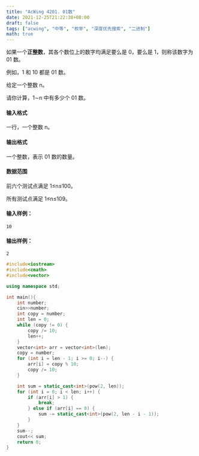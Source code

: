 ```yaml
---
title: "AcWing 4201. 01数"
date: 2021-12-25T21:22:38+08:00
draft: false
tags: ["acwing", "中等", "枚举", "深度优先搜索", "二进制"]
math: true
---
```


如果一个**正整数**，其各个数位上的数字均满足要么是 0，要么是 1，则称该数字为 01 数。

例如，1 和 10 都是 01 数。

给定一个整数 n。

请你计算，1∼n 中有多少个 01 数。

<!--more-->

#### 输入格式

一行，一个整数 n。

#### 输出格式

一个整数，表示 01 数的数量。

#### 数据范围

前六个测试点满足 1≤n≤100。

所有测试点满足 1≤n≤109。

#### 输入样例：

```
10
```

#### 输出样例：

```
2
```

```cpp
#include<iostream>
#include<cmath>
#include<vector>

using namespace std;

int main(){
    int number;
    cin>>number;
    int copy = number;
    int len = 0;
    while (copy != 0) {
        copy /= 10;
        len++;
    }
    vector<int> arr = vector<int>(len);
    copy = number;
    for (int i = len - 1; i >= 0; i--) {
        arr[i] = copy % 10;
        copy /= 10;
    }

    int sum = static_cast<int>(pow(2, len));
    for (int i = 0; i < len; i++) {
        if (arr[i] > 1) {
            break;
        } else if (arr[i] == 0) {
            sum -= static_cast<int>(pow(2, len - i - 1));
        }
    }
    sum--;
    cout<< sum;
    return 0;
}
```
